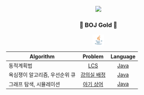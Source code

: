 <div align="center">
<img src="http://onlinejudgeimages.s3-ap-northeast-1.amazonaws.com/images/boj-og-1200.png" height="200">

### <center>🥇 BOJ Gold 🥇</center>

<!--Java-->
<center><img src="https://raw.githubusercontent.com/vscode-icons/vscode-icons/master/icons/file_type_jar.svg" height="30"/></center>

| Algorithm | Problem | Language |
|-----------|:-------:|:--------:|
| 동적계획법 | [LCS](https://www.acmicpc.net/problem/9251) | [Java](./[BOJ]9251_LCS.java) |
| 욕심쟁이 알고리즘, 우선순위 큐 | [강의실 배정](https://www.acmicpc.net/problem/11000) | [Java](./[BOJ]11000_강의실_배정.java) |
| 그래프 탐색, 시뮬레이션 | [아기 상어](https://www.acmicpc.net/problem/9251) | [Java](./[BOJ]16236_아기_상어.java) |
</div>
